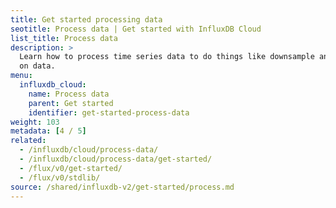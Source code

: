 ```yaml
---
title: Get started processing data
seotitle: Process data | Get started with InfluxDB Cloud
list_title: Process data
description: >
  Learn how to process time series data to do things like downsample and alert
  on data.
menu:
  influxdb_cloud:
    name: Process data
    parent: Get started
    identifier: get-started-process-data
weight: 103
metadata: [4 / 5]
related:
  - /influxdb/cloud/process-data/
  - /influxdb/cloud/process-data/get-started/
  - /flux/v0/get-started/
  - /flux/v0/stdlib/
source: /shared/influxdb-v2/get-started/process.md
---
```


<!-- The content of this file is at 
// SOURCE content/shared/influxdb-v2/get-started/process.md-->
